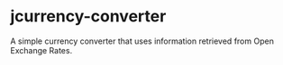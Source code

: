 # jcurrency-converter
A simple currency converter that uses information retrieved from Open Exchange Rates.
